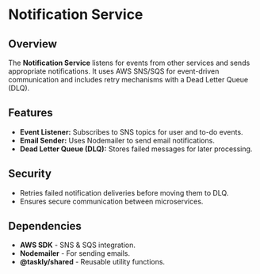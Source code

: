 # Notification Service

## Overview

The **Notification Service** listens for events from other services and sends appropriate notifications. It uses AWS SNS/SQS for event-driven communication and includes retry mechanisms with a Dead Letter Queue (DLQ).

## Features

- **Event Listener:** Subscribes to SNS topics for user and to-do events.
- **Email Sender:** Uses Nodemailer to send email notifications.
- **Dead Letter Queue (DLQ):** Stores failed messages for later processing.

## Security

- Retries failed notification deliveries before moving them to DLQ.
- Ensures secure communication between microservices.

## Dependencies

- **AWS SDK** - SNS & SQS integration.
- **Nodemailer** - For sending emails.
- **@taskly/shared** - Reusable utility functions.
